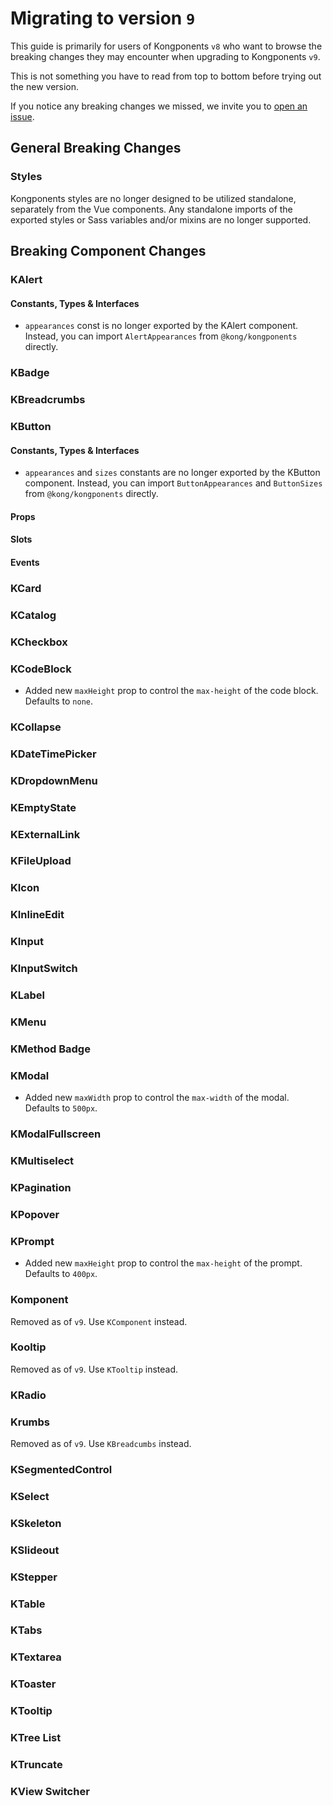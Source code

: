 # Migrating to version `9`

This guide is primarily for users of Kongponents `v8` who want to browse the breaking changes they may encounter when upgrading to Kongponents `v9`.

This is not something you have to read from top to bottom before trying out the new version.

If you notice any breaking changes we missed, we invite you to [open an issue](https://github.com/Kong/kongponents/issues).

## General Breaking Changes

### Styles

Kongponents styles are no longer designed to be utilized standalone, separately from the Vue components. Any standalone imports of the exported styles or Sass variables and/or mixins are no longer supported.

## Breaking Component Changes

### KAlert

#### Constants, Types & Interfaces

* `appearances` const is no longer exported by the KAlert component. Instead, you can import `AlertAppearances` from `@kong/kongponents` directly.


### KBadge


### KBreadcrumbs


### KButton

#### Constants, Types & Interfaces

* `appearances` and `sizes` constants are no longer exported by the KButton component. Instead, you can import `ButtonAppearances` and `ButtonSizes` from `@kong/kongponents` directly.

#### Props

#### Slots

#### Events

### KCard


### KCatalog


### KCheckbox


### KCodeBlock

- Added new `maxHeight` prop to control the `max-height` of the code block. Defaults to `none`.


### KCollapse


### KDateTimePicker


### KDropdownMenu


### KEmptyState


### KExternalLink


### KFileUpload


### KIcon


### KInlineEdit


### KInput


### KInputSwitch


### KLabel


### KMenu


### KMethod Badge


### KModal

- Added new `maxWidth` prop to control the `max-width` of the modal. Defaults to `500px`.


### KModalFullscreen


### KMultiselect


### KPagination


### KPopover


### KPrompt

- Added new `maxHeight` prop to control the `max-height` of the prompt. Defaults to `400px`.


### Komponent

Removed as of `v9`. Use `KComponent` instead.

### Kooltip

Removed as of `v9`. Use `KTooltip` instead.

### KRadio

### Krumbs

Removed as of `v9`. Use `KBreadcumbs` instead.


### KSegmentedControl


### KSelect


### KSkeleton


### KSlideout


### KStepper


### KTable


### KTabs


### KTextarea


### KToaster


### KTooltip


### KTree List


### KTruncate


### KView Switcher

